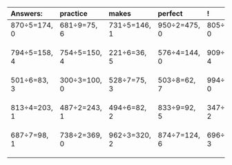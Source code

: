 | Answers: | practice | makes | perfect | ! |
| :--- | :--- | :--- | :--- | :--- |
| 870÷5=174, 0 | 681÷9=75, 6 | 731÷5=146, 1 | 950÷2=475, 0 | 805÷5=161, 0 | 
|   |   |   |   |   | 
|   |   |   |   |   | 
|   |   |   |   |   | 
| 794÷5=158, 4 | 754÷5=150, 4 | 221÷6=36, 5 | 576÷4=144, 0 | 909÷5=181, 4 | 
|   |   |   |   |   | 
|   |   |   |   |   | 
|   |   |   |   |   | 
| 501÷6=83, 3 | 300÷3=100, 0 | 528÷7=75, 3 | 503÷8=62, 7 | 994÷7=142, 0 | 
|   |   |   |   |   | 
|   |   |   |   |   | 
|   |   |   |   |   | 
| 813÷4=203, 1 | 487÷2=243, 1 | 494÷6=82, 2 | 833÷9=92, 5 | 347÷5=69, 2 | 
|   |   |   |   |   | 
|   |   |   |   |   | 
|   |   |   |   |   | 
| 687÷7=98, 1 | 738÷2=369, 0 | 962÷3=320, 2 | 874÷7=124, 6 | 696÷9=77, 3 | 
|   |   |   |   |   | 
|   |   |   |   |   | 
|   |   |   |   |   | 
